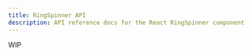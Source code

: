 ```yaml
---
title: RingSpinner API
description: API reference docs for the React RingSpinner component
---
```


<!-- TODO: Get api from @hrc/spinner -->

WIP

